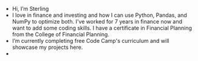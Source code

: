 - Hi, I’m Sterling
- I love in finance and investing and how I can use Python, Pandas, and NumPy to optimize both. I've worked for 7 years in finance now and want to add some coding skills. I have a certificate in Financial Planning from the College of Financial Planning.
- I’m currently completing free Code Camp's curriculum and will showcase my projects here.
- 

<!---
BruceWayne16/BruceWayne16 is a ✨ special ✨ repository because its `README.md` (this file) appears on your GitHub profile.
You can click the Preview link to take a look at your changes.
--->
